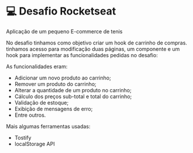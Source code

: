 # 💻 Desafio Rocketseat

Aplicação de um pequeno E-commerce de tenis

No desafio tinhamos como objetivo criar um hook de carrinho de compras. tinhamos acesso para modificação duas páginas, um componente e um hook para implementar as funcionalidades pedidas no desafio:

As funcionalidades eram: 
- Adicionar um novo produto ao carrinho;
- Remover um produto do carrinho;
- Alterar a quantidade de um produto no carrinho;
- Cálculo dos preços sub-total e total do carrinho;
- Validação de estoque;
- Exibição de mensagens de erro;
- Entre outros.

Mais algumas ferramentas usadas:
- Tostify
- localStorage API
